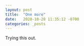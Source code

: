 ```yaml
---
layout: post
title:  "One more"
date:   2020-10-28 11:35:12 -0700
categories: _posts
---
```


Trying this out.
